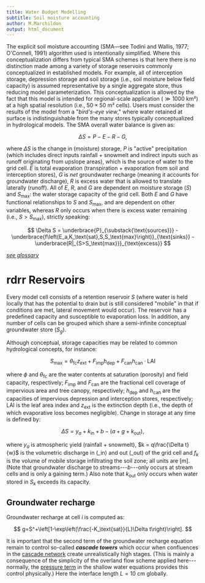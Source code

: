 ```yaml
---
title: Water Budget Modelling
subtitle: Soil moisture accounting
author: M.Marchildon
output: html_document
---
```




The explicit soil moisture accounting (SMA—see Todini and Wallis, 1977; O'Connell, 1991) algorithm used is intentionally simplified. Where this conceptualization differs from typical SMA schemes is that here there is no distinction made among a variety of storage reservoirs commonly conceptualized in established models. For example, all of interception storage, depression storage and soil storage (i.e., soil moisture below field capacity) is assumed representative by a single aggregate store, thus reducing model parameterization. This conceptualization is allowed by the fact that this model is intended for regional-scale application $(\gg1000\text{ km²})$ at a high spatial resolution $(\text{i.e., }50\times 50\text{ m² cells})$. Users must consider the results of the model from a "*bird's-eye view*," where water retained at surface is indistinguishable from the many stores typically conceptualized in hydrological models. The SMA overall water balance is given as:

$$
	\Delta S = P-E-R-G,
$$

where $\Delta S$ is the change in (moisture) storage, $P$ is "active" precipitation (which includes direct inputs rainfall $+$ snowmelt and indirect inputs such as runoff originating from upslope areas), which is the source of water to the grid cell. $E$ is total evaporation (transpiration $+$ evaporation from soil and interception stores), $G$ is *net* groundwater recharge (meaning it accounts for groundwater discharge), $R$ is excess water that is allowed to translate laterally (runoff). All of $E$, $R$, and $G$ are dependent on moisture storage $(S)$ and $S_\text{max}$: the water storage capacity of the grid cell. Both $E$ and $G$ have functional relationships to $S$ and $S_\text{max}$, and are dependent on other variables, whereas $R$ only occurs when there is excess water remaining $(\text{i.e., }S>S_\text{max})$, strictly speaking:

<!-- $$
    \Delta S = P-\left(E+G\right)\propto f\left(S,S_\text{max}\right)-R|_{S>S_\text{max}}
$$ -->

$$
    \Delta S = \underbrace{P}_{\substack{\text{sources}}}
        - \underbrace{f\left(E_a,K_\text{sat},S,S_\text{max}\right)}_{\text{sinks}}
        - \underbrace{R|_{S>S_\text{max}}}_{\text{excess}}
$$

[*see glossary*](/interpolants/glossary.html)


# rdrr Reservoirs


Every model cell consists of a retention reservoir $S$ (where water is held locally that has the potential to drain but is still considered "mobile" in that if conditions are met, lateral movement would occur). The reservoir has a predefined capacity and susceptible to evaporation loss. In addition, any number of cells can be grouped which share a semi-infinite conceptual groundwater store $(S_g)$.

Although conceptual, storage capacities may be related to common hydrological concepts, for instance:

$$
  S_\text{max}=\theta_\text{fc} z_\text{ext}+F_\text{imp} h_\text{dep}+F_\text{can} h_\text{can}\cdot\text{LAI}
$$

where $\phi$ and $\theta_\text{fc}$ are the water contents at saturation (porosity) and field capacity, respectively; $F_\text{imp}$ and $F_\text{can}$ are the fractional cell coverage of impervious area and tree canopy, respectively; $h_\text{dep}$ and $h_\text{can}$ are the capacities of impervious depression and interception stores, respectively; $\text{LAI}$ is the leaf area index and $z_\text{ext}$ is the extinction depth (i.e., the depth of which evaporative loss becomes negligible). Change in storage at any time is defined by:

$$
	\Delta S=y_a+k_\text{in}+b-\left(a+g+k_\text{out}\right),
$$

where $y_a$ is atmospheric yield (rainfall + snowmelt), $k = q\frac{\Delta t}{w}$ is the volumetric discharge in $(\_\text{in})$ and out $(\_\text{out})$ of the grid cell and $f_k$ is the volume of mobile storage infiltrating the soil zone; all units are [m]. (Note that groundwater discharge to streams---$b$---only occurs at stream cells and is only a gaining term.) Also note that $k_\text{out}$ only occurs when water stored in $S_k$ exceeds its capacity.

## Groundwater recharge

Groundwater recharge at cell $i$ is computed as:

$$
  g=S^+\left[1-\exp\left(\frac{-K_\text{sat}}{L}\Delta t\right)\right].
$$

It is important that the second term of the groundwater recharge equation remain to control so-called _**cascade towers**_ which occur when confluences in the [cascade network](/interpolants/modelling/waterbudget/overlandflow.html#cascade-network) create unrealistically high stages. (This is mainly a consequence of the simplicity of the overland flow scheme applied here---normally, the [pressure term](/info/lia/#conservation-of-momentum) in the shallow water equations provides this control physically.) Here the interface length $L=10\text{ cm}$ globally.


